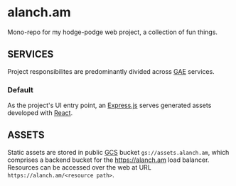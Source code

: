 # alanch.am
Mono-repo for my hodge-podge web project, a collection of fun things.

## SERVICES
Project responsibilites are predominantly divided across [GAE](https://cloud.google.com/appengine/) services.

### Default
As the project's UI entry point, an [Express.js](https://github.com/expressjs/express) serves generated assets developed with [React](https://reactjs.org/).

## ASSETS
Static assets are stored in public [GCS](https://cloud.google.com/storage/) bucket `gs://assets.alanch.am`, which comprises a backend bucket for the https://alanch.am load balancer. Resources can be accessed over the web at URL `https://alanch.am/<resource path>`.
